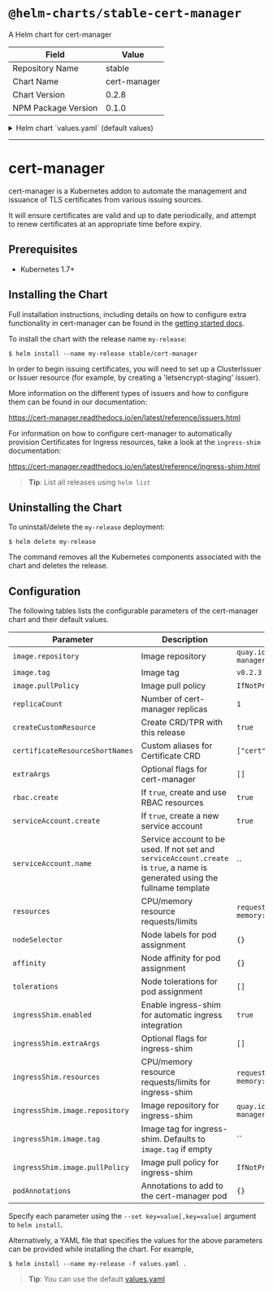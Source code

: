 # `@helm-charts/stable-cert-manager`

A Helm chart for cert-manager

| Field               | Value        |
| ------------------- | ------------ |
| Repository Name     | stable       |
| Chart Name          | cert-manager |
| Chart Version       | 0.2.8        |
| NPM Package Version | 0.1.0        |

<details>

<summary>Helm chart `values.yaml` (default values)</summary>

```yaml
# Default values for cert-manager.
# This is a YAML-formatted file.
# Declare variables to be passed into your templates.
replicaCount: 1

image:
  repository: quay.io/jetstack/cert-manager-controller
  tag: v0.2.4
  pullPolicy: IfNotPresent

createCustomResource: true

certificateResourceShortNames: ['cert', 'certs']

rbac:
  # Specifies whether RBAC resources should be created
  create: true

serviceAccount:
  # Specifies whether a service account should be created
  create: true
  # The name of the service account to use.
  # If not set and create is true, a name is generated using the fullname template
  name:

# Optional additional arguments
extraArgs:
  []
  # Use this flag to set a namespace that cert-manager will use to store
  # supporting resources required for each ClusterIssuer (default is kube-system)
  # - --cluster-resource-namespace=kube-system

resources:
  {}
  # requests:
  #   cpu: 10m
  #   memory: 32Mi

podAnnotations: {}

nodeSelector: {}

ingressShim:
  enabled: true

  # Optional additional arguments for ingress-shim
  extraArgs:
    []
    # Use these flags to specify the default Issuer/ClusterIssuer
    # (IMPORTANT: You need to create this Issuer/ClusterIssuer resource yourself)
    # - --default-issuer-name=letsencrypt-prod
    # - --default-issuer-kind=ClusterIssuer

  resources:
    {}
    # requests:
    #   cpu: 10m
    #   memory: 32Mi

  image:
    repository: quay.io/jetstack/cert-manager-ingress-shim

    # Defaults to image.tag.
    # You should only change this if you know what you are doing!
    # tag: v0.2.3

    pullPolicy: IfNotPresent

# This is used by the static manifest generator in order to create a static
# namespace manifest for the namespace that cert-manager is being installed
# within. It should **not** be used if you are using Helm for deployment.
createNamespaceResource: false
```

</details>

---

# cert-manager

cert-manager is a Kubernetes addon to automate the management and issuance of
TLS certificates from various issuing sources.

It will ensure certificates are valid and up to date periodically, and attempt
to renew certificates at an appropriate time before expiry.

## Prerequisites

- Kubernetes 1.7+

## Installing the Chart

Full installation instructions, including details on how to configure extra
functionality in cert-manager can be found in the [getting started docs](https://cert-manager.readthedocs.io/en/latest/getting-started/).

To install the chart with the release name `my-release`:

```console
$ helm install --name my-release stable/cert-manager
```

In order to begin issuing certificates, you will need to set up a ClusterIssuer
or Issuer resource (for example, by creating a 'letsencrypt-staging' issuer).

More information on the different types of issuers and how to configure them
can be found in our documentation:

https://cert-manager.readthedocs.io/en/latest/reference/issuers.html

For information on how to configure cert-manager to automatically provision
Certificates for Ingress resources, take a look at the `ingress-shim`
documentation:

https://cert-manager.readthedocs.io/en/latest/reference/ingress-shim.html

> **Tip**: List all releases using `helm list`

## Uninstalling the Chart

To uninstall/delete the `my-release` deployment:

```console
$ helm delete my-release
```

The command removes all the Kubernetes components associated with the chart and deletes the release.

## Configuration

The following tables lists the configurable parameters of the cert-manager chart and their default values.

| Parameter                       | Description                                                                                                                   | Default                                      |
| ------------------------------- | ----------------------------------------------------------------------------------------------------------------------------- | -------------------------------------------- |
| `image.repository`              | Image repository                                                                                                              | `quay.io/jetstack/cert-manager-controller`   |
| `image.tag`                     | Image tag                                                                                                                     | `v0.2.3`                                     |
| `image.pullPolicy`              | Image pull policy                                                                                                             | `IfNotPresent`                               |
| `replicaCount`                  | Number of cert-manager replicas                                                                                               | `1`                                          |
| `createCustomResource`          | Create CRD/TPR with this release                                                                                              | `true`                                       |
| `certificateResourceShortNames` | Custom aliases for Certificate CRD                                                                                            | `["cert", "certs"]`                          |
| `extraArgs`                     | Optional flags for cert-manager                                                                                               | `[]`                                         |
| `rbac.create`                   | If `true`, create and use RBAC resources                                                                                      | `true`                                       |
| `serviceAccount.create`         | If `true`, create a new service account                                                                                       | `true`                                       |
| `serviceAccount.name`           | Service account to be used. If not set and `serviceAccount.create` is `true`, a name is generated using the fullname template | ``                                           |
| `resources`                     | CPU/memory resource requests/limits                                                                                           | `requests: {cpu: 10m, memory: 32Mi}`         |
| `nodeSelector`                  | Node labels for pod assignment                                                                                                | `{}`                                         |
| `affinity`                      | Node affinity for pod assignment                                                                                              | `{}`                                         |
| `tolerations`                   | Node tolerations for pod assignment                                                                                           | `[]`                                         |
| `ingressShim.enabled`           | Enable ingress-shim for automatic ingress integration                                                                         | `true`                                       |
| `ingressShim.extraArgs`         | Optional flags for ingress-shim                                                                                               | `[]`                                         |
| `ingressShim.resources`         | CPU/memory resource requests/limits for ingress-shim                                                                          | `requests: {cpu: 10m, memory: 32Mi}`         |
| `ingressShim.image.repository`  | Image repository for ingress-shim                                                                                             | `quay.io/jetstack/cert-manager-ingress-shim` |
| `ingressShim.image.tag`         | Image tag for ingress-shim. Defaults to `image.tag` if empty                                                                  | ``                                           |
| `ingressShim.image.pullPolicy`  | Image pull policy for ingress-shim                                                                                            | `IfNotPresent`                               |
| `podAnnotations`                | Annotations to add to the cert-manager pod                                                                                    | `{}`                                         |

Specify each parameter using the `--set key=value[,key=value]` argument to `helm install`.

Alternatively, a YAML file that specifies the values for the above parameters can be provided while installing the chart. For example,

```console
$ helm install --name my-release -f values.yaml .
```

> **Tip**: You can use the default [values.yaml](values.yaml)
